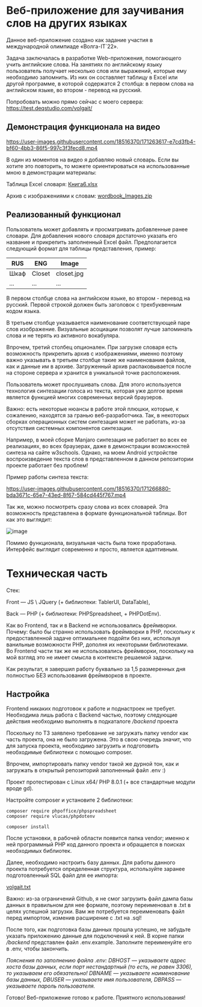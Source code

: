 # Веб-приложение для заучивания слов на других языках

Данное веб-приложение создано как задание участия в международной олимпиаде «Волга-IT`22».

Задача заключалась в разработке Web-приложения, помогающего учить английские слова.
На занятиях по английскому языку пользователь получает несколько слов или выражений, которые ему необходимо запомнить. Из них он составляет таблицу в Excel или другой программе, в которой содержатся 2 столбца: в первом слова на английском языке, во втором - перевод на русский. 

Попробовать можно прямо сейчас с моего сервера: https://test.deqstudio.com/volgait/
## Демонстрация функционала на видео

https://user-images.githubusercontent.com/18516370/171263617-e7cd3fb4-bf60-4bb3-86f5-997c3f3fecd8.mp4

В один из моментов на видео я добавляю новый словарь. Если вы хотите это повторить, то можете ориентироваться на использованные мною в демонстрации материалы:

Таблица Excel словаря: [Книга6.xlsx](https://github.com/submgr/words-learning/files/8808902/6.xlsx)

Архив с изображениями к словам: [wordbook_Images.zip](https://github.com/submgr/words-learning/files/8808884/wordbook_Images.zip)

## Реализованный функционал

Пользователь может добавлять и просматривать добавленные ранее словари. Для добавления нового словаря достаточно указать его название и прикрепить заполненный Excel файл.
Предполагается следующий формат для таблицы представления, пример:

|RUS|ENG|Image|
|-----|-----|-----|
|Шкаф|Closet|closet.jpg|
|...|...|...|

В первом столбце слова на английском языке, во втором - перевод на русский. Первой строкой должен
быть заголовок с трехбуквенным кодом языка.

В третьем столбце указывается наименование соответствующей паре слов изображение. Визуальные асоциации позволят лучше запоминать слова и не терять из активного вокабуляра.

Впрочем, третий столбец опционален. При загрузке словаря есть возможность прикрепить архив с изображениями, именно поэтому важно указывать в третьем столбце такие же наименования файлов, как и данные им в архиве. Загруженный архив распаковывается после на стороне сервера и хранится в уникальной точке расположения.

Пользователь может прослушивать слова. Для этого используется технология синтезации голоса из текста, которая уже долгое время является функцией многих современных версий браузеров.

Важно: есть некоторые нюансы в работе этой плюшки, которые, к сожалению, находятся за гранью веб-разработчика. Так, в некоторых сборках операционных систем синтезация может не работать, из-за отсутствия системных компонентов синтезации.

Например, в моей сборке Manjaro синтезация не работает во всех ее реализациях, во всех браузерах, даже в демонстрации возможностей синтеза на сайте w3schools. Однако, на моем Android устройстве воспроизведение текста слов в представленном в данном репозитории проекте работает без проблем!

Пример работы синтеза текста:

https://user-images.githubusercontent.com/18516370/171266880-bda3671c-65e7-43ed-8f67-584cd445f767.mp4

Так же, можно посмотреть сразу слова из всех словарей. Эта возможность представлена в формате функциональной таблицы. Вот как это выглядит:

![image](https://user-images.githubusercontent.com/18516370/171267379-2044c0b9-dbe7-49a8-88dd-389b0a85553d.png)

Помимо функционала, визуальная часть была тоже проработана. Интерфейс выглядит современно и просто, является адаптивным.

# Техническая часть

Стек:

Front — JS \ JQuery (+ библиотеки: TablerUI, DataTable),

Back — PHP (+ библиотеки: PHPSpreadsheet, + PHPDotEnv).
   
Как во Frontend, так и в Backend не использовались фреймворки. Почему: было бы странно использовать фреймворки в PHP, поскольку к предоставленной задаче оптимальнее подойти без них, используя ванильные возможности PHP, дополня их некоторыми библиотеками.
Во Frontend части так же не использовались фреймворки, поскольку на мой взгляд это не имеет смысла в контексте решаемой задачи.

Как результат, я завершил работу буквально за 1,5 размеренных дня полностью БЕЗ использования фреймворков в проекте.

## Настройка

Frontend никаких подготовок к работе и поднастроек не требует. Необходима лишь работа с Backend частью, поэтому следующие действия необходимо выполнять в подкаталоге */backend* проекта

Поскольку по ТЗ заявлено требование не загружать папку vendor как часть проекта, она не было загружена. Это в свою очередь значит, что для запуска проекта, необходимо загрузить и подготовить необходимые библиотеки с помощью composer.

Впрочем, импортировать папку vendor такой же дурной тон, как и загружать в открытый репозиторий заполненный файл .env :)

Проект протестирован с Linux x64/ PHP 8.0.1 (+ все стандартные модули вроде gd).

Настройте composer и установите 2 библиотеки:
```
composer require phpoffice/phpspreadsheet
composer require vlucas/phpdotenv

composer install
```

После установки, в рабочей области появится папка vendor; именно к ней программный PHP код данного проекта и обращается в поисках необходимых библиотек.

Далее, необходимо настроить базу данных. Для работы данного проекта потребуется определенная структура, используйте заранее подготовленный SQL файл для ее импорта:

[volgait.txt](https://github.com/submgr/words-learning-cards/files/8808800/volgait.txt)

Важно: из-за ограничений Github, я не смог загрузить файл дампа базы данных в правильном для нее формате, поэтому переименовал в .txt в целях успешной загрузки. Вам же потребуется переименовать файл перед импортом, изменив расширение с .txt на .sql!

После того, как подготовка базы данных прошла успешно, не забудьте указать приложению данные для подключений к ней.
В корне папки */backend* представлен файл .env.example. Заполните переименуйте его в .env, чтобы закончить.

*Пояснения по заполнению файла .env:
DBHOST — указываете адрес хоста базы данных, если порт нестандартный (то есть, не равен 3306), то указываем его обязательно!
DBNAME — указываете наименование базы данных,
DBUSER — указываете имя пользователя,
DBPASS — указываете пароль пользователя.*

Готово! Веб-приложение готово к работе. Приятного использования!
